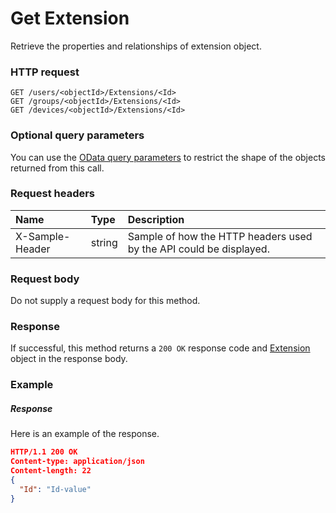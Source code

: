 # Get Extension

Retrieve the properties and relationships of extension object.
### HTTP request
```http
GET /users/<objectId>/Extensions/<Id>
GET /groups/<objectId>/Extensions/<Id>
GET /devices/<objectId>/Extensions/<Id>
```
### Optional query parameters
You can use the [OData query parameters](odata-optional-query-parameters.md) to restrict the shape of the objects returned from this call.
### Request headers
| Name       | Type | Description|
|:-----------|:------|:----------|
| X-Sample-Header  | string  | Sample of how the HTTP headers used by the API could be displayed.|

### Request body
Do not supply a request body for this method.
### Response
If successful, this method returns a `200 OK` response code and [Extension](../resources/extension.md) object in the response body.
### Example
##### Response
Here is an example of the response.
```json
HTTP/1.1 200 OK
Content-type: application/json
Content-length: 22
{
  "Id": "Id-value"
}
```

<!-- uuid: 03e7f643-0d18-4974-888a-1838056e9f52
2015-10-09 18:28:47 UTC -->